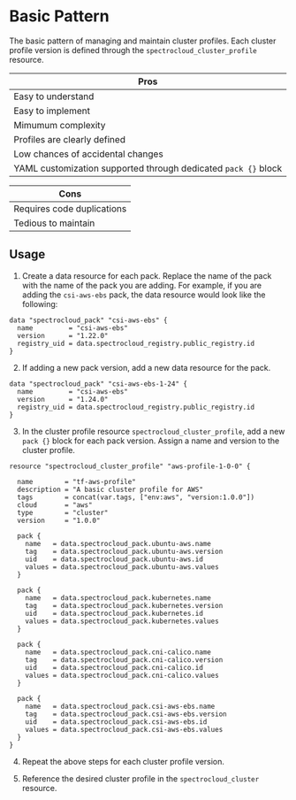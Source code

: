 # Basic Pattern

The basic pattern of managing and maintain cluster profiles. Each cluster profile version is defined through the `spectrocloud_cluster_profile` resource. 


| Pros | 
| ---- |
| Easy to understand | 
| Easy to implement |
| Mimumum complexity |
| Profiles are clearly defined |
| Low chances of accidental changes |
| YAML customization supported through dedicated `pack {}` block |

| Cons |
| ---- |
| Requires code duplications |
| Tedious to maintain |


## Usage

1. Create a data resource for each pack. Replace the name of the pack with the name of the pack you are adding. For example, if you are adding the `csi-aws-ebs` pack, the data resource would look like the following:

```hcl
data "spectrocloud_pack" "csi-aws-ebs" {
  name         = "csi-aws-ebs"
  version      = "1.22.0"
  registry_uid = data.spectrocloud_registry.public_registry.id
}
```

2. If adding a new pack version, add a new data resource for the pack. 

```hcl
data "spectrocloud_pack" "csi-aws-ebs-1-24" {
  name         = "csi-aws-ebs"
  version      = "1.24.0"
  registry_uid = data.spectrocloud_registry.public_registry.id
}
```


3. In the cluster profile resource `spectrocloud_cluster_profile`, add a new `pack {}` block for each pack version. Assign a name and version to the cluster profile.  

```hcl
resource "spectrocloud_cluster_profile" "aws-profile-1-0-0" {

  name        = "tf-aws-profile"
  description = "A basic cluster profile for AWS"
  tags        = concat(var.tags, ["env:aws", "version:1.0.0"])
  cloud       = "aws"
  type        = "cluster"
  version     = "1.0.0"

  pack {
    name   = data.spectrocloud_pack.ubuntu-aws.name
    tag    = data.spectrocloud_pack.ubuntu-aws.version
    uid    = data.spectrocloud_pack.ubuntu-aws.id
    values = data.spectrocloud_pack.ubuntu-aws.values
  }

  pack {
    name   = data.spectrocloud_pack.kubernetes.name
    tag    = data.spectrocloud_pack.kubernetes.version
    uid    = data.spectrocloud_pack.kubernetes.id
    values = data.spectrocloud_pack.kubernetes.values
  }

  pack {
    name   = data.spectrocloud_pack.cni-calico.name
    tag    = data.spectrocloud_pack.cni-calico.version
    uid    = data.spectrocloud_pack.cni-calico.id
    values = data.spectrocloud_pack.cni-calico.values
  }

  pack {
    name   = data.spectrocloud_pack.csi-aws-ebs.name
    tag    = data.spectrocloud_pack.csi-aws-ebs.version
    uid    = data.spectrocloud_pack.csi-aws-ebs.id
    values = data.spectrocloud_pack.csi-aws-ebs.values
  }
}
```

4. Repeat the above steps for each cluster profile version.


5. Reference the desired cluster profile in the `spectrocloud_cluster` resource. 